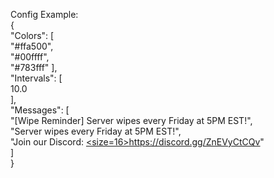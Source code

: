 Config Example:
<br>
{
<br>
  "Colors": [
  <br>
    "#ffa500",
    <br>
    "#00ffff",
    <br>
    "#783fff"
  ],
  <br>
  "Intervals": [
  <br>
    10.0
    <br>
  ],
  <br>
  "Messages": [
  <br>
    "[Wipe Reminder] Server wipes every Friday at 5PM EST!",
    <br>
    "Server wipes every Friday at 5PM EST!",
    <br>
    "Join our Discord: <u><size=16>https://discord.gg/ZnEVyCtCQv</size></u>"
    <br>
  ]
  <br>
}
